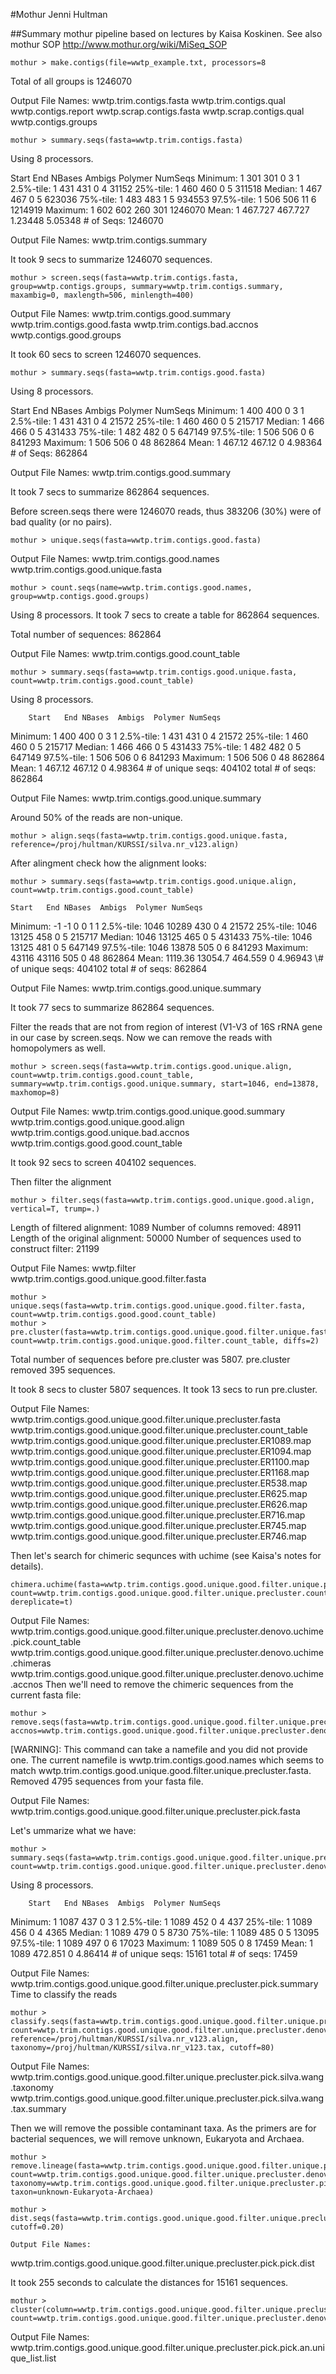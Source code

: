 #Mothur
Jenni Hultman

##Summary
mothur pipeline based on lectures by Kaisa Koskinen. See also mothur SOP http://www.mothur.org/wiki/MiSeq_SOP



    mothur > make.contigs(file=wwtp_example.txt, processors=8

Total of all groups is 1246070

Output File Names: 
wwtp.trim.contigs.fasta
wwtp.trim.contigs.qual
wwtp.contigs.report
wwtp.scrap.contigs.fasta
wwtp.scrap.contigs.qual
wwtp.contigs.groups

    mothur > summary.seqs(fasta=wwtp.trim.contigs.fasta)

Using 8 processors.

Start	  End	  NBases	Ambigs	Polymer	NumSeqs
Minimum:	1	301	301	0	3	1
2.5%-tile:	1	431	431	0	4	31152
25%-tile:	1	460	460	0	5	311518
Median: 	1	467	467	0	5	623036
75%-tile:	1	483	483	1	5	934553
97.5%-tile:	1	506	506	11	6	1214919
Maximum:	1	602	602	260	301	1246070
Mean:	1	467.727	467.727	1.23448	5.05348
\# of Seqs:	1246070

Output File Names: 
wwtp.trim.contigs.summary

It took 9 secs to summarize 1246070 sequences.


    mothur > screen.seqs(fasta=wwtp.trim.contigs.fasta, group=wwtp.contigs.groups, summary=wwtp.trim.contigs.summary, maxambig=0, maxlength=506, minlength=400)

Output File Names: 
wwtp.trim.contigs.good.summary
wwtp.trim.contigs.good.fasta
wwtp.trim.contigs.bad.accnos
wwtp.contigs.good.groups


It took 60 secs to screen 1246070 sequences.

    mothur > summary.seqs(fasta=wwtp.trim.contigs.good.fasta)

Using 8 processors.

Start	End	NBases	Ambigs	Polymer	NumSeqs
Minimum:	1	400	400	0	3	1
2.5%-tile:	1	431	431	0	4	21572
25%-tile:	1	460	460	0	5	215717
Median: 	1	466	466	0	5	431433
75%-tile:	1	482	482	0	5	647149
97.5%-tile:	1	506	506	0	6	841293
Maximum:	1	506	506	0	48	862864
Mean:	1	467.12	467.12	0	4.98364
\# of Seqs:	862864

Output File Names: 
wwtp.trim.contigs.good.summary

It took 7 secs to summarize 862864 sequences.

Before screen.seqs there were 1246070 reads, thus 383206 (30%) were of bad quality (or no pairs). 

    mothur > unique.seqs(fasta=wwtp.trim.contigs.good.fasta)

Output File Names: 
wwtp.trim.contigs.good.names
wwtp.trim.contigs.good.unique.fasta

    mothur > count.seqs(name=wwtp.trim.contigs.good.names, group=wwtp.contigs.good.groups)

Using 8 processors.
It took 7 secs to create a table for 862864 sequences.


Total number of sequences: 862864

Output File Names: 
wwtp.trim.contigs.good.count_table

    mothur > summary.seqs(fasta=wwtp.trim.contigs.good.unique.fasta, count=wwtp.trim.contigs.good.count_table)

Using 8 processors.

		Start	End	NBases	Ambigs	Polymer	NumSeqs
Minimum:	1	400	400	0	3	1
2.5%-tile:	1	431	431	0	4	21572
25%-tile:	1	460	460	0	5	215717
Median: 	1	466	466	0	5	431433
75%-tile:	1	482	482	0	5	647149
97.5%-tile:	1	506	506	0	6	841293
Maximum:	1	506	506	0	48	862864
Mean:	1	467.12	467.12	0	4.98364
\# of unique seqs:	404102
total \# of seqs:	862864

Output File Names: 
wwtp.trim.contigs.good.unique.summary

Around 50% of the reads are non-unique.

    mothur > align.seqs(fasta=wwtp.trim.contigs.good.unique.fasta, reference=/proj/hultman/KURSSI/silva.nr_v123.align)
After alingment check how the alignment looks:    

    mothur > summary.seqs(fasta=wwtp.trim.contigs.good.unique.align, count=wwtp.trim.contigs.good.count_table)
	
	Start	End	NBases	Ambigs	Polymer	NumSeqs
Minimum:	-1	-1	0	0	1	1
2.5%-tile:	1046	10289	430	0	4	21572
25%-tile:	1046	13125	458	0	5	215717
Median: 	1046	13125	465	0	5	431433
75%-tile:	1046	13125	481	0	5	647149
97.5%-tile:	1046	13878	505	0	6	841293
Maximum:	43116	43116	505	0	48	862864
Mean:	1119.36	13054.7	464.559	0	4.96943
\\# of unique seqs:	404102
total \# of seqs:	862864

Output File Names: 
wwtp.trim.contigs.good.unique.summary

It took 77 secs to summarize 862864 sequences.

Filter the reads that are not from region of interest (V1-V3 of 16S rRNA gene in our case by screen.seqs. Now we can remove the reads with homopolymers as well.

	mothur > screen.seqs(fasta=wwtp.trim.contigs.good.unique.align, count=wwtp.trim.contigs.good.count_table, summary=wwtp.trim.contigs.good.unique.summary, start=1046, end=13878, maxhomop=8)
	
Output File Names: 
wwtp.trim.contigs.good.unique.good.summary
wwtp.trim.contigs.good.unique.good.align
wwtp.trim.contigs.good.unique.bad.accnos
wwtp.trim.contigs.good.good.count_table


It took 92 secs to screen 404102 sequences.

Then filter the alignment

	mothur > filter.seqs(fasta=wwtp.trim.contigs.good.unique.good.align, vertical=T, trump=.)

Length of filtered alignment: 1089
Number of columns removed: 48911
Length of the original alignment: 50000
Number of sequences used to construct filter: 21199

Output File Names: 
wwtp.filter
wwtp.trim.contigs.good.unique.good.filter.fasta

	mothur > unique.seqs(fasta=wwtp.trim.contigs.good.unique.good.filter.fasta, count=wwtp.trim.contigs.good.good.count_table)
	mothur > pre.cluster(fasta=wwtp.trim.contigs.good.unique.good.filter.unique.fasta, count=wwtp.trim.contigs.good.unique.good.filter.count_table, diffs=2)
	
Total number of sequences before pre.cluster was 5807.
pre.cluster removed 395 sequences.

It took 8 secs to cluster 5807 sequences.
It took 13 secs to run pre.cluster.

Output File Names: 
wwtp.trim.contigs.good.unique.good.filter.unique.precluster.fasta
wwtp.trim.contigs.good.unique.good.filter.unique.precluster.count_table
wwtp.trim.contigs.good.unique.good.filter.unique.precluster.ER1089.map
wwtp.trim.contigs.good.unique.good.filter.unique.precluster.ER1094.map
wwtp.trim.contigs.good.unique.good.filter.unique.precluster.ER1100.map
wwtp.trim.contigs.good.unique.good.filter.unique.precluster.ER1168.map
wwtp.trim.contigs.good.unique.good.filter.unique.precluster.ER538.map
wwtp.trim.contigs.good.unique.good.filter.unique.precluster.ER625.map
wwtp.trim.contigs.good.unique.good.filter.unique.precluster.ER626.map
wwtp.trim.contigs.good.unique.good.filter.unique.precluster.ER716.map
wwtp.trim.contigs.good.unique.good.filter.unique.precluster.ER745.map
wwtp.trim.contigs.good.unique.good.filter.unique.precluster.ER746.map

Then let's search for chimeric sequnces with uchime (see Kaisa's notes for details).

	chimera.uchime(fasta=wwtp.trim.contigs.good.unique.good.filter.unique.precluster.fasta, count=wwtp.trim.contigs.good.unique.good.filter.unique.precluster.count_table, dereplicate=t)
	
Output File Names: 
wwtp.trim.contigs.good.unique.good.filter.unique.precluster.denovo.uchime.pick.count_table
wwtp.trim.contigs.good.unique.good.filter.unique.precluster.denovo.uchime.chimeras
wwtp.trim.contigs.good.unique.good.filter.unique.precluster.denovo.uchime.accnos
Then we'll need to remove the chimeric sequences from the current fasta file:

	mothur > remove.seqs(fasta=wwtp.trim.contigs.good.unique.good.filter.unique.precluster.fasta, accnos=wwtp.trim.contigs.good.unique.good.filter.unique.precluster.denovo.uchime.accnos)
	
[WARNING]: This command can take a namefile and you did not provide one. The current namefile is wwtp.trim.contigs.good.names which seems to match wwtp.trim.contigs.good.unique.good.filter.unique.precluster.fasta.
Removed 4795 sequences from your fasta file.

Output File Names: 
wwtp.trim.contigs.good.unique.good.filter.unique.precluster.pick.fasta

Let's ummarize what we have:

	mothur > summary.seqs(fasta=wwtp.trim.contigs.good.unique.good.filter.unique.precluster.pick.fasta, count=wwtp.trim.contigs.good.unique.good.filter.unique.precluster.denovo.uchime.pick.count_table)

Using 8 processors.

		Start	End	NBases	Ambigs	Polymer	NumSeqs
Minimum:	1	1087	437	0	3	1
2.5%-tile:	1	1089	452	0	4	437
25%-tile:	1	1089	456	0	4	4365
Median: 	1	1089	479	0	5	8730
75%-tile:	1	1089	485	0	5	13095
97.5%-tile:	1	1089	497	0	6	17023
Maximum:	1	1089	505	0	8	17459
Mean:	1	1089	472.851	0	4.86414
\# of unique seqs:	15161
total \# of seqs:	17459

Output File Names: 
wwtp.trim.contigs.good.unique.good.filter.unique.precluster.pick.summary
Time to classify the reads

	mothur > classify.seqs(fasta=wwtp.trim.contigs.good.unique.good.filter.unique.precluster.pick.fasta, count=wwtp.trim.contigs.good.unique.good.filter.unique.precluster.denovo.uchime.pick.count_table, reference=/proj/hultman/KURSSI/silva.nr_v123.align, taxonomy=/proj/hultman/KURSSI/silva.nr_v123.tax, cutoff=80)
	
Output File Names: 
wwtp.trim.contigs.good.unique.good.filter.unique.precluster.pick.silva.wang.taxonomy
wwtp.trim.contigs.good.unique.good.filter.unique.precluster.pick.silva.wang.tax.summary

Then we will remove the possible contaminant taxa. As the primers are for bacterial sequences, we will remove unknown, Eukaryota and Archaea.

	mothur > remove.lineage(fasta=wwtp.trim.contigs.good.unique.good.filter.unique.precluster.pick.fasta, count=wwtp.trim.contigs.good.unique.good.filter.unique.precluster.denovo.uchime.pick.count_table, taxonomy=wwtp.trim.contigs.good.unique.good.filter.unique.precluster.pick.silva.wang.taxonomy, taxon=unknown-Eukaryota-Archaea)

	mothur > dist.seqs(fasta=wwtp.trim.contigs.good.unique.good.filter.unique.precluster.pick.pick.fasta, cutoff=0.20)
	
	Output File Names: 
wwtp.trim.contigs.good.unique.good.filter.unique.precluster.pick.pick.dist

It took 255 seconds to calculate the distances for 15161 sequences.

	mothur > cluster(column=wwtp.trim.contigs.good.unique.good.filter.unique.precluster.pick.pick.dist, count=wwtp.trim.contigs.good.unique.good.filter.unique.precluster.denovo.uchime.pick.pick.count_table)
Output File Names: 
wwtp.trim.contigs.good.unique.good.filter.unique.precluster.pick.pick.an.unique_list.list


